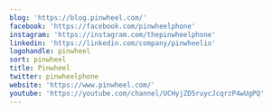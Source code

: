 ```yaml
---
blog: 'https://blog.pinwheel.com/'
facebook: 'https://facebook.com/pinwheelphone'
instagram: 'https://instagram.com/thepinwheelphone'
linkedin: 'https://linkedin.com/company/pinwheelio'
logohandle: pinwheel
sort: pinwheel
title: Pinwheel
twitter: pinwheelphone
website: 'https://www.pinwheel.com/'
youtube: 'https://youtube.com/channel/UCHyjZD5ruycJcqrzP4wUgPQ'
---
```


